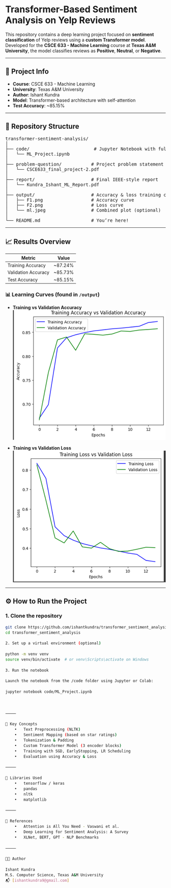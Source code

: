 # Transformer-Based Sentiment Analysis on Yelp Reviews

This repository contains a deep learning project focused on **sentiment classification** of Yelp reviews using a **custom Transformer model**. Developed for the **CSCE 633 - Machine Learning** course at **Texas A&M University**, the model classifies reviews as **Positive**, **Neutral**, or **Negative**.

---

## 🧾 Project Info

- **Course**: CSCE 633 - Machine Learning  
- **University**: Texas A&M University  
- **Author**: Ishant Kundra  
- **Model**: Transformer-based architecture with self-attention  
- **Test Accuracy**: ~85.15%

---

## 📁 Repository Structure
<pre>
transformer-sentiment-analysis/
│
├── code/                        # Jupyter Notebook with full implementation
│   └── ML_Project.ipynb
│
├── problem-question/           # Project problem statement and guidelines
│   └── CSCE633_final_project-2.pdf
│
├── report/                     # Final IEEE-style report
│   └── Kundra_Ishant_ML_Report.pdf
│
├── output/                     # Accuracy & loss training curves
│   ├── F1.png                  # Accuracy curve
│   ├── F2.png                  # Loss curve
│   └── ml.jpeg                 # Combined plot (optional)
│
└── README.md                   # You’re here!
</pre>
---

## 📈 Results Overview

| Metric              | Value       |
|---------------------|-------------|
| Training Accuracy   | ~87.24%     |
| Validation Accuracy | ~85.73%     |
| Test Accuracy       | ~85.15%     |

### 📊 Learning Curves (found in `/output`)

- **Training vs Validation Accuracy**
  ![Training Accuracy](Output/F1.png)

- **Training vs Validation Loss**
  ![Training Loss](Output/F2.png)

---

## ⚙️ How to Run the Project

### 1. Clone the repository

```bash
git clone https://github.com/ishantkundra/transformer_sentiment_analysis.git
cd transformer_sentiment_analysis

2. Set up a virtual environment (optional)

python -m venv venv
source venv/bin/activate  # or venv\Scripts\activate on Windows

3. Run the notebook

Launch the notebook from the /code folder using Jupyter or Colab:

jupyter notebook code/ML_Project.ipynb



⸻

🧠 Key Concepts
	•	Text Preprocessing (NLTK)
	•	Sentiment Mapping (based on star ratings)
	•	Tokenization & Padding
	•	Custom Transformer Model (3 encoder blocks)
	•	Training with SGD, EarlyStopping, LR Scheduling
	•	Evaluation using Accuracy & Loss

⸻

🔧 Libraries Used
	•	tensorflow / keras
	•	pandas
	•	nltk
	•	matplotlib

⸻

📌 References
	•	Attention is All You Need - Vaswani et al.
	•	Deep Learning for Sentiment Analysis: A Survey
	•	XLNet, BERT, GPT - NLP Benchmarks

⸻

👨‍💻 Author

Ishant Kundra
M.S. Computer Science, Texas A&M University
📬 [ishantkundra9@gmail.com]

